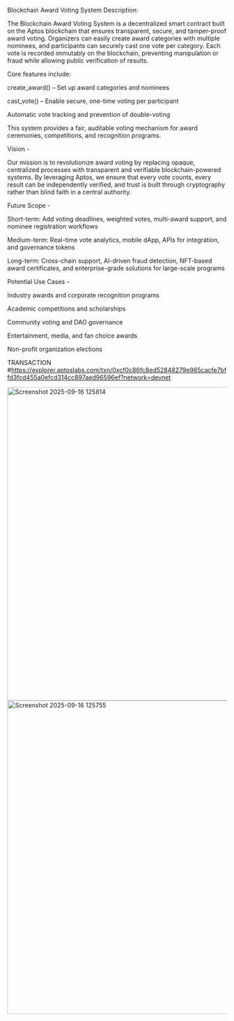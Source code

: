 Blockchain Award Voting System
Description:

The Blockchain Award Voting System is a decentralized smart contract built on the Aptos blockchain that ensures transparent, secure, and tamper-proof award voting.
Organizers can easily create award categories with multiple nominees, and participants can securely cast one vote per category. Each vote is recorded immutably on the blockchain, preventing manipulation or fraud while allowing public verification of results.

Core features include:

create_award() – Set up award categories and nominees

cast_vote() – Enable secure, one-time voting per participant

Automatic vote tracking and prevention of double-voting

This system provides a fair, auditable voting mechanism for award ceremonies, competitions, and recognition programs.

Vision -

Our mission is to revolutionize award voting by replacing opaque, centralized processes with transparent and verifiable blockchain-powered systems. By leveraging Aptos, we ensure that every vote counts, every result can be independently verified, and trust is built through cryptography rather than blind faith in a central authority.

Future Scope -

Short-term: Add voting deadlines, weighted votes, multi-award support, and nominee registration workflows

Medium-term: Real-time vote analytics, mobile dApp, APIs for integration, and governance tokens

Long-term: Cross-chain support, AI-driven fraud detection, NFT-based award certificates, and enterprise-grade solutions for large-scale programs

Potential Use Cases -

Industry awards and corporate recognition programs

Academic competitions and scholarships

Community voting and DAO governance

Entertainment, media, and fan choice awards

Non-profit organization elections

TRANSACTION #https://explorer.aptoslabs.com/txn/0xcf0c86fc8ed52848279e965cacfe7bffd3fcd455a0efcd314cc897aed96596ef?network=devnet

<img width="1366" height="720" alt="Screenshot 2025-09-16 125814" src="https://github.com/user-attachments/assets/f82063be-fcbc-464a-a546-6cb4b7fd2c09" />
<img width="1366" height="720" alt="Screenshot 2025-09-16 125755" src="https://github.com/user-attachments/assets/24651022-36d0-4693-aaaf-68d9fab37847" />

